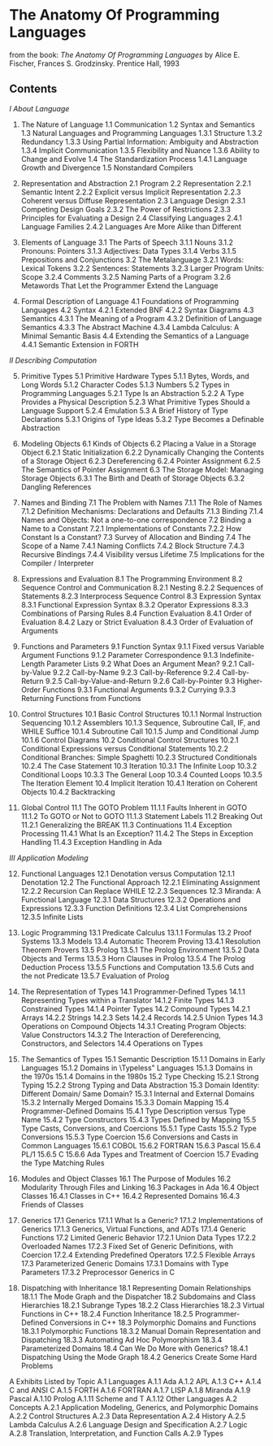 # The Anatomy Of Programming Languages

from the book: *The Anatomy Of Programming Languages* by Alice E. Fischer, Frances S. Grodzinsky. Prentice Hall, 1993

## Contents

*I About Language*

1. The Nature of Language
1.1 Communication
1.2 Syntax and Semantics
1.3 Natural Languages and Programming Languages
1.3.1 Structure
1.3.2 Redundancy
1.3.3 Using Partial Information: Ambiguity and Abstraction
1.3.4 Implicit Communication
1.3.5 Flexibility and Nuance
1.3.6 Ability to Change and Evolve
1.4 The Standardization Process
1.4.1 Language Growth and Divergence
1.5 Nonstandard Compilers

2. Representation and Abstraction
2.1 Program
2.2 Representation
2.2.1 Semantic Intent
2.2.2 Explicit versus Implicit Representation
2.2.3 Coherent versus Diffuse Representation
2.3 Language Design
2.3.1 Competing Design Goals
2.3.2 The Power of Restrictions
2.3.3 Principles for Evaluating a Design
2.4 Classifying Languages
2.4.1 Language Families
2.4.2 Languages Are More Alike than Different

3. Elements of Language
3.1 The Parts of Speech
3.1.1 Nouns
3.1.2 Pronouns: Pointers
3.1.3 Adjectives: Data Types
3.1.4 Verbs
3.1.5 Prepositions and Conjunctions
3.2 The Metalanguage
3.2.1 Words: Lexical Tokens
3.2.2 Sentences: Statements
3.2.3 Larger Program Units: Scope
3.2.4 Comments
3.2.5 Naming Parts of a Program
3.2.6 Metawords That Let the Programmer Extend the Language

4. Formal Description of Language
4.1 Foundations of Programming Languages
4.2 Syntax
4.2.1 Extended BNF
4.2.2 Syntax Diagrams
4.3 Semantics
4.3.1 The Meaning of a Program
4.3.2 Definition of Language Semantics
4.3.3 The Abstract Machine
4.3.4 Lambda Calculus: A Minimal Semantic Basis
4.4 Extending the Semantics of a Language
4.4.1 Semantic Extension in FORTH

*II Describing Computation*

5. Primitive Types
5.1 Primitive Hardware Types
5.1.1 Bytes, Words, and Long Words
5.1.2 Character Codes
5.1.3 Numbers
5.2 Types in Programming Languages
5.2.1 Type Is an Abstraction
5.2.2 A Type Provides a Physical Description
5.2.3 What Primitive Types Should a Language Support
5.2.4 Emulation
5.3 A Brief History of Type Declarations
5.3.1 Origins of Type Ideas
5.3.2 Type Becomes a Definable Abstraction

6. Modeling Objects
6.1 Kinds of Objects
6.2 Placing a Value in a Storage Object
6.2.1 Static Initialization
6.2.2 Dynamically Changing the Contents of a Storage Object
6.2.3 Dereferencing
6.2.4 Pointer Assignment
6.2.5 The Semantics of Pointer Assignment
6.3 The Storage Model: Managing Storage Objects
6.3.1 The Birth and Death of Storage Objects
6.3.2 Dangling References

7. Names and Binding
7.1 The Problem with Names
7.1.1 The Role of Names
7.1.2 Definition Mechanisms: Declarations and Defaults
7.1.3 Binding
7.1.4 Names and Objects: Not a one-to-one correspondence
7.2 Binding a Name to a Constant
7.2.1 Implementations of Constants
7.2.2 How Constant Is a Constant?
7.3 Survey of Allocation and Binding
7.4 The Scope of a Name
7.4.1 Naming Conflicts
7.4.2 Block Structure
7.4.3 Recursive Bindings
7.4.4 Visibility versus Lifetime
7.5 Implications for the Compiler / Interpreter

8. Expressions and Evaluation
8.1 The Programming Environment
8.2 Sequence Control and Communication
8.2.1 Nesting
8.2.2 Sequences of Statements
8.2.3 Interprocess Sequence Control
8.3 Expression Syntax
8.3.1 Functional Expression Syntax 
8.3.2 Operator Expressions
8.3.3 Combinations of Parsing Rules
8.4 Function Evaluation
8.4.1 Order of Evaluation
8.4.2 Lazy or Strict Evaluation
8.4.3 Order of Evaluation of Arguments

9. Functions and Parameters
9.1 Function Syntax
9.1.1 Fixed versus Variable Argument Functions
9.1.2 Parameter Correspondence
9.1.3 Indefinite-Length Parameter Lists
9.2 What Does an Argument Mean?
9.2.1 Call-by-Value
9.2.2 Call-by-Name
9.2.3 Call-by-Reference
9.2.4 Call-by-Return
9.2.5 Call-by-Value-and-Return
9.2.6 Call-by-Pointer
9.3 Higher-Order Functions
9.3.1 Functional Arguments
9.3.2 Currying
9.3.3 Returning Functions from Functions

10. Control Structures
10.1 Basic Control Structures
10.1.1 Normal Instruction Sequencing
10.1.2 Assemblers
10.1.3 Sequence, Subroutine Call, IF, and WHILE Suffice
10.1.4 Subroutine Call
10.1.5 Jump and Conditional Jump
10.1.6 Control Diagrams
10.2 Conditional Control Structures
10.2.1 Conditional Expressions versus Conditional Statements
10.2.2 Conditional Branches: Simple Spaghetti
10.2.3 Structured Conditionals
10.2.4 The Case Statement
10.3 Iteration
10.3.1 The Infinite Loop
10.3.2 Conditional Loops
10.3.3 The General Loop
10.3.4 Counted Loops
10.3.5 The Iteration Element
10.4 Implicit Iteration
10.4.1 Iteration on Coherent Objects
10.4.2 Backtracking

11. Global Control
11.1 The GOTO Problem
11.1.1 Faults Inherent in GOTO
11.1.2 To GOTO or Not to GOTO
11.1.3 Statement Labels
11.2 Breaking Out
11.2.1 Generalizing the BREAK
11.3 Continuations
11.4 Exception Processing
11.4.1 What Is an Exception?
11.4.2 The Steps in Exception Handling
11.4.3 Exception Handling in Ada

*III Application Modeling*

12. Functional Languages
12.1 Denotation versus Computation
12.1.1 Denotation
12.2 The Functional Approach
12.2.1 Eliminating Assignment
12.2.2 Recursion Can Replace WHILE
12.2.3 Sequences
12.3 Miranda: A Functional Language
12.3.1 Data Structures
12.3.2 Operations and Expressions
12.3.3 Function Definitions
12.3.4 List Comprehensions
12.3.5 Infinite Lists

13. Logic Programming
13.1 Predicate Calculus
13.1.1 Formulas
13.2 Proof Systems
13.3 Models
13.4 Automatic Theorem Proving
13.4.1 Resolution Theorem Provers
13.5 Prolog
13.5.1 The Prolog Environment
13.5.2 Data Objects and Terms
13.5.3 Horn Clauses in Prolog
13.5.4 The Prolog Deduction Process
13.5.5 Functions and Computation
13.5.6 Cuts and the not Predicate
13.5.7 Evaluation of Prolog

14. The Representation of Types
14.1 Programmer-Defined Types
14.1.1 Representing Types within a Translator
14.1.2 Finite Types
14.1.3 Constrained Types
14.1.4 Pointer Types
14.2 Compound Types
14.2.1 Arrays
14.2.2 Strings
14.2.3 Sets
14.2.4 Records
14.2.5 Union Types
14.3 Operations on Compound Objects
14.3.1 Creating Program Objects: Value Constructors
14.3.2 The Interaction of Dereferencing, Constructors, and Selectors
14.4 Operations on Types

15. The Semantics of Types
15.1 Semantic Description
15.1.1 Domains in Early Languages
15.1.2 Domains in \Typeless" Languages
15.1.3 Domains in the 1970s
15.1.4 Domains in the 1980s
15.2 Type Checking
15.2.1 Strong Typing
15.2.2 Strong Typing and Data Abstraction
15.3 Domain Identity: Different Domain/ Same Domain?
15.3.1 Internal and External Domains
15.3.2 Internally Merged Domains
15.3.3 Domain Mapping
15.4 Programmer-Defined Domains
15.4.1 Type Description versus Type Name
15.4.2 Type Constructors
15.4.3 Types Defined by Mapping
15.5 Type Casts, Conversions, and Coercions
15.5.1 Type Casts
15.5.2 Type Conversions
15.5.3 Type Coercion
15.6 Conversions and Casts in Common Languages
15.6.1 COBOL
15.6.2 FORTRAN
15.6.3 Pascal
15.6.4 PL/1
15.6.5 C
15.6.6 Ada Types and Treatment of Coercion
15.7 Evading the Type Matching Rules

16. Modules and Object Classes
16.1 The Purpose of Modules
16.2 Modularity Through Files and Linking
16.3 Packages in Ada
16.4 Object Classes
16.4.1 Classes in C++
16.4.2 Represented Domains
16.4.3 Friends of Classes

17. Generics
17.1 Generics
17.1.1 What Is a Generic?
17.1.2 Implementations of Generics
17.1.3 Generics, Virtual Functions, and ADTs
17.1.4 Generic Functions
17.2 Limited Generic Behavior
17.2.1 Union Data Types
17.2.2 Overloaded Names
17.2.3 Fixed Set of Generic Definitions, with Coercion
17.2.4 Extending Predefined Operators
17.2.5 Flexible Arrays
17.3 Parameterized Generic Domains
17.3.1 Domains with Type Parameters
17.3.2 Preprocessor Generics in C

18. Dispatching with Inheritance
18.1 Representing Domain Relationships
18.1.1 The Mode Graph and the Dispatcher
18.2 Subdomains and Class Hierarchies
18.2.1 Subrange Types
18.2.2 Class Hierarchies
18.2.3 Virtual Functions in C++
18.2.4 Function Inheritance
18.2.5 Programmer-Defined Conversions in C++
18.3 Polymorphic Domains and Functions
18.3.1 Polymorphic Functions
18.3.2 Manual Domain Representation and Dispatching
18.3.3 Automating Ad Hoc Polymorphism
18.3.4 Parameterized Domains
18.4 Can We Do More with Generics?
18.4.1 Dispatching Using the Mode Graph
18.4.2 Generics Create Some Hard Problems

A Exhibits Listed by Topic
  A.1 Languages
    A.1.1 Ada
    A.1.2 APL
    A.1.3 C++
    A.1.4 C and ANSI C
    A.1.5 FORTH
    A.1.6 FORTRAN
    A.1.7 LISP
    A.1.8 Miranda
    A.1.9 Pascal
    A.1.10 Prolog
    A.1.11 Scheme and T
    A.1.12 Other Languages
  A.2 Concepts
    A.2.1 Application Modeling, Generics, and Polymorphic Domains
    A.2.2 Control Structures
    A.2.3 Data Representation
    A.2.4 History
    A.2.5 Lambda Calculus
    A.2.6 Language Design and Specification
    A.2.7 Logic
    A.2.8 Translation, Interpretation, and Function Calls
    A.2.9 Types
